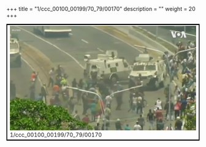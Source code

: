 +++
title = "1/ccc_00100_00199/70_79/00170"
description = ""
weight = 20
+++

<table style="border:2px solid black;max-width:800px;max-height:800px;" 
><tr><td>
<img class="center-fit-jpg"
src="/jpg_/aaa_20190430_NxaOmWaI8sI_00169.jpg">
1/ccc_00100_00199/70_79/00170
</img></td></tr></table>
